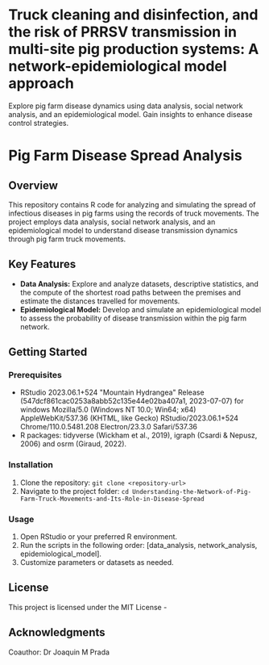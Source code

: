 # Truck cleaning and disinfection, and the risk of PRRSV transmission in multi-site pig production systems: A network-epidemiological model approach 
Explore pig farm disease dynamics using data analysis, social network analysis, and an epidemiological model. Gain insights to enhance disease control strategies.
# Pig Farm Disease Spread Analysis

## Overview

This repository contains R code for analyzing and simulating the spread of infectious diseases in pig farms using the records of truck movements. The project employs data analysis, social network analysis, and an epidemiological model to understand disease transmission dynamics through pig farm truck movements.

## Key Features

- **Data Analysis:** Explore and analyze datasets, descriptive statistics, and the compute of the shortest road paths between the premises and estimate the distances travelled for movements. 
- **Epidemiological Model:** Develop and simulate an epidemiological model to assess the probability of disease transmission within the pig farm network.

## Getting Started

### Prerequisites

- RStudio 2023.06.1+524 "Mountain Hydrangea" Release (547dcf861cac0253a8abb52c135e44e02ba407a1, 2023-07-07) for windows
Mozilla/5.0 (Windows NT 10.0; Win64; x64) AppleWebKit/537.36 (KHTML, like Gecko) RStudio/2023.06.1+524 Chrome/110.0.5481.208 Electron/23.3.0 Safari/537.36
- R packages: tidyverse  (Wickham et al., 2019), igraph (Csardi & Nepusz, 2006) and osrm (Giraud, 2022). 

### Installation

1. Clone the repository: `git clone <repository-url>`
2. Navigate to the project folder: `cd Understanding-the-Network-of-Pig-Farm-Truck-Movements-and-Its-Role-in-Disease-Spread
`

### Usage

1. Open RStudio or your preferred R environment.
2. Run the scripts in the following order: [data_analysis, network_analysis, epidemiological_model].
3. Customize parameters or datasets as needed.


## License

This project is licensed under the MIT License - 

## Acknowledgments

Coauthor: Dr Joaquin M Prada

